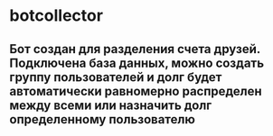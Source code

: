 # botcollector
## Бот создан для разделения счета друзей. Подключена база данных, можно создать группу пользователей и долг будет автоматически равномерно распределен между всеми или назначить долг определенному пользователю
